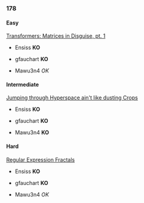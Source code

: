 ### 178

#### Easy

[Transformers: Matrices in Disguise, pt. 1](http://www.reddit.com/r/dailyprogrammer/comments/2f6a7b/9012014_challenge_178_easy_transformers_matrices/)

* Ensiss **KO**

* gfauchart **KO**

* Mawu3n4 _OK_


#### Intermediate

[Jumping through Hyperspace ain't like dusting Crops](http://www.reddit.com/r/dailyprogrammer/comments/2fe72z/9032014_challenge_178_intermediate_jumping/)

* Ensiss **KO**

* gfauchart **KO**

* Mawu3n4 **KO**


#### Hard

[Regular Expression Fractals](http://www.reddit.com/r/dailyprogrammer/comments/2fkh8u/9052014_challenge_178_hard_regular_expression/)

* Ensiss **KO**

* gfauchart **KO**

* Mawu3n4 _OK_
